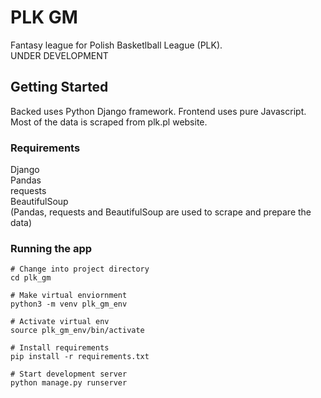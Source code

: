 # PLK GM

Fantasy league for Polish Basketlball League (PLK).  
UNDER DEVELOPMENT

## Getting Started

Backed uses Python Django framework. Frontend uses pure Javascript. Most of the data is scraped from plk.pl website.

### Requirements

Django  
Pandas  
requests  
BeautifulSoup  
(Pandas, requests and BeautifulSoup are used to scrape and prepare the data)

### Running the app

    # Change into project directory
    cd plk_gm

    # Make virtual enviornment
    python3 -m venv plk_gm_env

    # Activate virtual env
    source plk_gm_env/bin/activate

    # Install requirements
    pip install -r requirements.txt

    # Start development server
    python manage.py runserver
